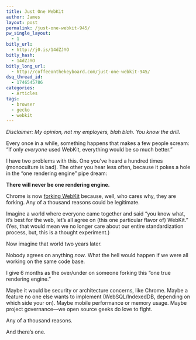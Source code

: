 ```yaml
---
title: Just One WebKit
author: James
layout: post
permalink: /just-one-webkit-945/
pw_single_layout:
  - 1
bitly_url:
  - http://j0.is/14dZJYO
bitly_hash:
  - 14dZJYO
bitly_long_url:
  - http://coffeeonthekeyboard.com/just-one-webkit-945/
dsq_thread_id:
  - 1746545786
categories:
  - Articles
tags:
  - browser
  - gecko
  - webkit
---
```

*Disclaimer: My opinion, not my employers, blah blah. You know the drill.*

Every once in a while, something happens that makes a few people scream: &#8220;If only *everyone* used WebKit, everything would be so much better.&#8221;

I have two problems with this. One you&#8217;ve heard a hundred times (monoculture is bad). The other you hear less often, because it pokes a hole in the &#8220;one rendering engine&#8221; pipe dream:

**There will never be one rendering engine.**

Chrome is now [forking WebKit][1] because, well, who cares why, they are forking. Any of a thousand reasons could be legitimate.

Imagine a world where everyone came together and said &#8220;you know what, it&#8217;s best for the web, let&#8217;s all agree on (this one particular flavor of) WebKit.&#8221; (Yes, that would mean we no longer care about our entire standardization process, but, this is a thought experiment.)

Now imagine that world two years later.

Nobody agrees on anything *now*. What the hell would happen if we were all working on the same code base.

I give 6 months as the over/under on someone forking this &#8220;one true rendering engine.&#8221;

Maybe it would be security or architecture concerns, like Chrome. Maybe a feature no one else wants to implement (WebSQL/IndexedDB, depending on which side your on). Maybe mobile performance or memory usage. Maybe project governance&mdash;we open source geeks do love to fight.

Any of a thousand reasons.

And there&#8217;s one.

 [1]: http://blog.chromium.org/2013/04/blink-rendering-engine-for-chromium.html